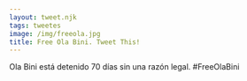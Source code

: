 ```yaml
---
layout: tweet.njk
tags: tweetes
image: /img/freeola.jpg
title: Free Ola Bini. Tweet This!
---
```

Ola Bini está detenido 70 días sin una razón legal. #FreeOlaBini
